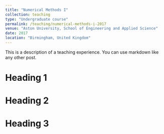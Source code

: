 ```yaml
---
title: "Numerical Methods I"
collection: teaching
type: "Undergraduate course"
permalink: /teaching/numerical-methods-i-2017
venue: "Aston University, School of Engineering and Applied Science"
date: 2017
location: "Birmingham, United Kingdom"
---
```


This is a description of a teaching experience. You can use markdown like any other post.

Heading 1
======

Heading 2
======

Heading 3
======